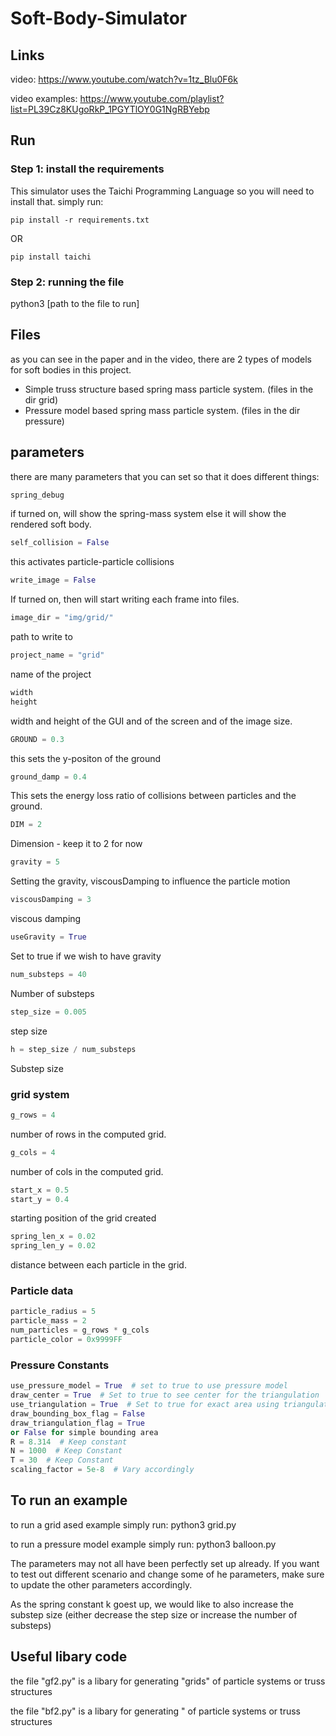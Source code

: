 # Soft-Body-Simulator

## Links
video: https://www.youtube.com/watch?v=1tz_Blu0F6k

video examples:  https://www.youtube.com/playlist?list=PL39Cz8KUgoRkP_1PGYTlOY0G1NgRBYebp


## Run

### Step 1: install the requirements

This simulator uses the Taichi Programming Language so you will need to install that.
simply run:
```
pip install -r requirements.txt
```
OR
```
pip install taichi
```



### Step 2: running the file
python3 [path to the file to run]




## Files
as you can see in the paper and in the video, there are 2 types of models for soft bodies in this project.

* Simple truss structure based spring mass particle system. (files in the dir grid)
* Pressure model based spring mass particle system. (files in the dir pressure)




## parameters
there are many parameters that you can set so that it does different things:

```python
spring_debug
```
if turned on, will show the spring-mass system else it will show the rendered soft body.

```python
self_collision = False
```
this activates particle-particle collisions


```python
write_image = False
```
If turned on, then will start writing each frame into files.

```python
image_dir = "img/grid/"
```
path to write to 


```python
project_name = "grid"
```
name of the project


```python
width
height
```
width and height of the GUI and of the screen and of the image size.


```python
GROUND = 0.3
```
this sets the y-positon of the ground

```python
ground_damp = 0.4
```
This sets the energy loss ratio of collisions between particles and the ground.

```python
DIM = 2
```
Dimension - keep it to 2 for now


```python
gravity = 5
```
Setting the gravity, viscousDamping to influence the particle motion

```python
viscousDamping = 3
```
viscous damping

```python
useGravity = True
```
Set to true if we wish to have gravity

```python
num_substeps = 40
```
Number of substeps

```python
step_size = 0.005
```
step size


```python
h = step_size / num_substeps
```
Substep size

### grid system

```python
g_rows = 4
```
number of rows in the computed grid.

```python
g_cols = 4
```
number of cols in the computed grid.


```python
start_x = 0.5
start_y = 0.4
```
starting position of the grid created


```python
spring_len_x = 0.02
spring_len_y = 0.02
```
distance between each particle in the grid.

### Particle data
```python
particle_radius = 5
particle_mass = 2
num_particles = g_rows * g_cols
particle_color = 0x9999FF
```

### Pressure Constants
```python
use_pressure_model = True  # set to true to use pressure model
draw_center = True  # Set to true to see center for the triangulation
use_triangulation = True  # Set to true for exact area using triangulation,
draw_bounding_box_flag = False
draw_triangulation_flag = True
or False for simple bounding area
R = 8.314  # Keep constant
N = 1000  # Keep Constant
T = 30  # Keep Constant
scaling_factor = 5e-8  # Vary accordingly
```



## To run an example

to run a grid ased example simply run:
python3 grid.py


to run a pressure model example simply run:
python3 balloon.py



The parameters may not all have been perfectly set up already. If you want to test out different scenario and change some of he parameters, make sure to update the other parameters accordingly.


As the spring constant k goest up, we would like to also increase the substep size (either decrease the step size or increase the number of substeps)



## Useful libary code
the file "gf2.py" is a libary for generating "grids" of particle systems or truss structures

the file "bf2.py" is a libary for generating " of particle systems or truss structures







